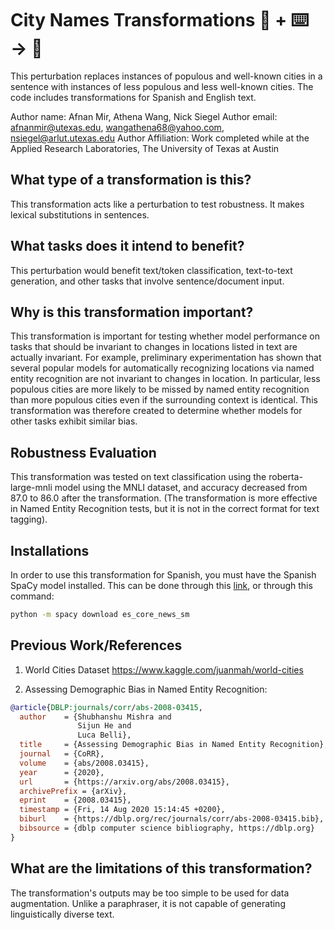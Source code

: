 # City Names Transformations 🦎  + ⌨️ → 🐍
This perturbation replaces instances of populous and well-known cities in a sentence with instances of less populous and less well-known cities. The code includes transformations for Spanish and English text.

Author name: Afnan Mir, Athena Wang, Nick Siegel
Author email: afnanmir@utexas.edu, wangathena68@yahoo.com, nsiegel@arlut.utexas.edu
Author Affiliation: Work completed while at the Applied Research Laboratories, The University of Texas at Austin

## What type of a transformation is this?
This transformation acts like a perturbation to test robustness. It makes lexical substitutions in sentences.

## What tasks does it intend to benefit?
This perturbation would benefit text/token classification, text-to-text generation, and other tasks that involve sentence/document input.


## Why is this transformation important?
This transformation is important for testing whether model performance on tasks that should be invariant to changes in locations listed in text are actually invariant. For example, preliminary experimentation has shown that several popular models for automatically recognizing locations via named entity recognition are not invariant to changes in location. In particular, less populous cities are more likely to be missed by named entity recognition than more populous cities even if the surrounding context is identical. This transformation was therefore created to determine whether models for other tasks exhibit similar bias.

## Robustness Evaluation
This transformation was tested on text classification using the roberta-large-mnli model using the MNLI dataset, and accuracy decreased from 87.0 to 86.0 after the transformation. (The transformation is more effective in Named Entity Recognition tests, but it is not in the correct format for text tagging).

## Installations
In order to use this transformation for Spanish, you must have the Spanish SpaCy model installed. This can be done through this [link](https://github.com/explosion/spacy-models/releases/tag/es_core_news_sm-3.1.0), or through this command:
``` sh
python -m spacy download es_core_news_sm
```

## Previous Work/References
1) World Cities Dataset https://www.kaggle.com/juanmah/world-cities

2) Assessing Demographic Bias in Named Entity Recognition:
```bibtex
@article{DBLP:journals/corr/abs-2008-03415,
  author    = {Shubhanshu Mishra and
               Sijun He and
               Luca Belli},
  title     = {Assessing Demographic Bias in Named Entity Recognition},
  journal   = {CoRR},
  volume    = {abs/2008.03415},
  year      = {2020},
  url       = {https://arxiv.org/abs/2008.03415},
  archivePrefix = {arXiv},
  eprint    = {2008.03415},
  timestamp = {Fri, 14 Aug 2020 15:14:45 +0200},
  biburl    = {https://dblp.org/rec/journals/corr/abs-2008-03415.bib},
  bibsource = {dblp computer science bibliography, https://dblp.org}
}
```


## What are the limitations of this transformation?
The transformation's outputs may be too simple to be used for data augmentation. Unlike a paraphraser, it is not capable of generating linguistically diverse text.
